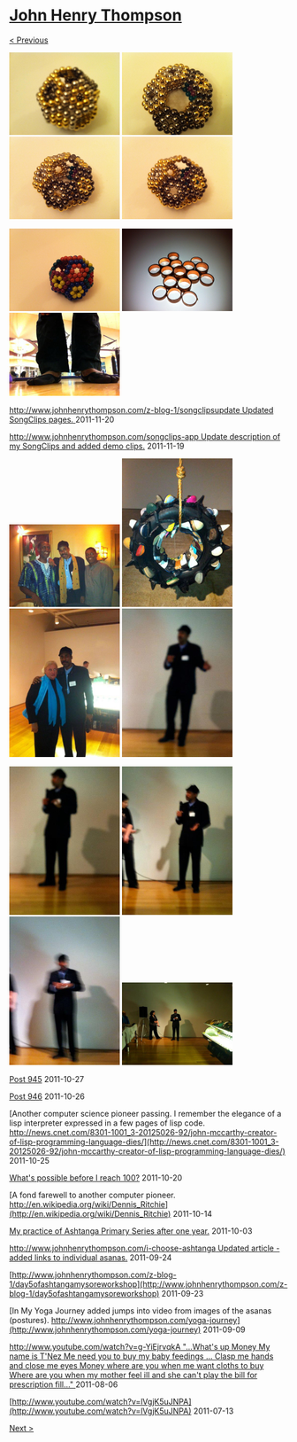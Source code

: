 # [John Henry Thompson](../README.md)

[< Previous](2011-12-29-1.md)

[![](../media/2011-12-29/Balls-year-in-review-7-thumb.jpg)](../posts/2011-12-29-8.md) [![](../media/2011-12-29/Balls-year-in-review-8-thumb.jpg)](../posts/2011-12-29-9.md) [![](../media/2011-12-29/Balls-year-in-review-9-thumb.jpg)](../posts/2011-12-29-10.md) [![](../media/2011-12-29/Balls-year-in-review-10-thumb.jpg)](../posts/2011-12-29-11.md)

[![](../media/2011-12-29/Balls-year-in-review-11-thumb.jpg)](../posts/2011-12-29-12.md) [![](../media/2011-12-29/Copper-Circles-iPhone-thumb.jpg)](../posts/2011-12-29-13.md) [![](../media/2011-11-20/Capoeira-IMG_0865-thumb.jpg)](../posts/2011-11-20-1.md)

[http://www.johnhenrythompson.com/z-blog-1/songclipsupdate  Updated SongClips pages. ](http://www.johnhenrythompson.com/z-blog-1/songclipsupdate)
2011-11-20



[http://www.johnhenrythompson.com/songclips-app Update description of my SongClips and added demo clips.](http://www.johnhenrythompson.com/songclips-app)
2011-11-19

[![](../media/2011-11-05/Nari-we-the-people-IMG_0008-thumb.jpg)](../posts/2011-11-05-2.md) [![](../media/2011-11-05/Nari-we-the-people-IMG_0007-thumb.jpg)](../posts/2011-11-05-3.md) [![](../media/2011-11-05/Nari-we-the-people-IMG_0006-thumb.jpg)](../posts/2011-11-05-4.md) [![](../media/2011-11-05/Nari-we-the-people-IMG_0005-thumb.jpg)](../posts/2011-11-05-5.md)

[![](../media/2011-11-05/Nari-we-the-people-IMG_0004-thumb.jpg)](../posts/2011-11-05-6.md) [![](../media/2011-11-05/Nari-we-the-people-IMG_0003-thumb.jpg)](../posts/2011-11-05-7.md) [![](../media/2011-11-05/Nari-we-the-people-IMG_0002-thumb.jpg)](../posts/2011-11-05-8.md) [![](../media/2011-11-05/Nari-we-the-people-IMG_0001-thumb.jpg)](../posts/2011-11-05-9.md)



[Post 945](http://www.youtube.com/watch?v=gXVV12-B3EU)
2011-10-27



[Post 946](http://front.moveon.org/this-powerful-clip-is-exactly-why-we-support-occupywallstreet/)
2011-10-26



[Another computer science pioneer passing. I remember the elegance of a lisp interpreter expressed in a few pages of lisp code. http://news.cnet.com/8301-1001_3-20125026-92/john-mccarthy-creator-of-lisp-programming-language-dies/](http://news.cnet.com/8301-1001_3-20125026-92/john-mccarthy-creator-of-lisp-programming-language-dies/)
2011-10-25



[What's possible before I reach 100?](facebook.com)
2011-10-20



[A fond farewell to another computer pioneer. http://en.wikipedia.org/wiki/Dennis_Ritchie](http://en.wikipedia.org/wiki/Dennis_Ritchie)
2011-10-14



[My practice of Ashtanga Primary Series after one year.](http://www.johnhenrythompson.com/z-blog-1/yearoneashtangaprimary130)
2011-10-03



[http://www.johnhenrythompson.com/i-choose-ashtanga Updated article - added links to individual asanas.](http://www.johnhenrythompson.com/i-choose-ashtanga)
2011-09-24



[http://www.johnhenrythompson.com/z-blog-1/day5ofashtangamysoreworkshop](http://www.johnhenrythompson.com/z-blog-1/day5ofashtangamysoreworkshop)
2011-09-23



[In My Yoga Journey added jumps into video from images of the asanas (postures). http://www.johnhenrythompson.com/yoga-journey](http://www.johnhenrythompson.com/yoga-journey)
2011-09-09



[http://www.youtube.com/watch?v=g-YiEjrvqkA "...What's up Money My name is T'Nez Me need you to buy my baby feedings ... Clasp me hands and close me eyes Money where are you when me want cloths to buy Where are you when my mother feel ill  and she can't play the bill for prescription fill..." ](http://www.youtube.com/watch?v=g-YiEjrvqkA)
2011-08-06



[http://www.youtube.com/watch?v=lVgjK5uJNPA](http://www.youtube.com/watch?v=lVgjK5uJNPA)
2011-07-13

[Next >](2011-06-15-1.md)